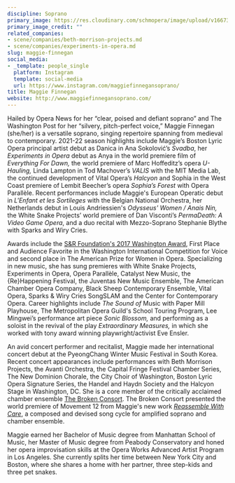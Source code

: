 ```yaml
---
discipline: Soprano
primary_image: https://res.cloudinary.com/schmopera/image/upload/v1667354789/media/2022/11/MaggieFinnegan_tzk0dt.jpg
primary_image_credit: ""
related_companies:
- scene/companies/beth-morrison-projects.md
- scene/companies/experiments-in-opera.md
slug: maggie-finnegan
social_media:
- _template: people_single
  platform: Instagram
  template: social-media
  url: https://www.instagram.com/maggiefinnegansoprano/
title: Maggie Finnegan
website: http://www.maggiefinnegansoprano.com/
---
```

Hailed by Opera News for her “clear, poised and defiant soprano” and The Washington Post for her “silvery, pitch-perfect voice,” Maggie Finnegan (she/her) is a versatile soprano, singing repertoire spanning from medieval to contemporary. 2021-22 season highlights include Maggie’s Boston Lyric Opera principal artist debut as Danica in Ana Sokolović’s _Svadba_, her _Experiments in Opera_ debut as Anya in the world premiere film of _Everything For Dawn,_ the world premiere of Marc Hoffeditz’s opera _U-Hauling,_ Linda Lampton in Tod Machover’s _VALIS_ with the MIT Media Lab, the continued development of Vital Opera’s _Halcyon_ and Sophia in the West Coast premiere of Lembit Beecher’s opera _Sophia’s Forest_ with Opera Parallèle. Recent performances include Maggie's European Operatic debut in _L'Enfant et les Sortileges_ with the Belgian National Orchestra, her Netherlands debut in Louis Andriessien's _Odysseus' Women / Anais Nin,_ the White Snake Projects’ world premiere of Dan Visconti’s _PermaDeath: A Video Game Opera_, and a duo recital with Mezzo-Soprano Stephanie Blythe with Sparks and Wiry Cries.

Awards include the [S&R Foundation's 2017 Washington Award](http://sandrfoundation.org/programs/awards/winners/list/8/2016), First Place and Audience Favorite in the Washington International Competition for Voice and second place in The American Prize for Women in Opera. Specializing in new music, she has sung premieres with White Snake Projects, Experiments in Opera, Opera Parallèle, Catalyst New Music, the {Re}Happening Festival, the Juventas New Music Ensemble, The American Chamber Opera Company, Black Sheep Contemporary Ensemble, Vital Opera, Sparks & Wiry Cries SongSLAM and the Center for Contemporary Opera. Career highlights include _The Sound of_ Music with Paper Mill Playhouse, The Metropolitan Opera Guild's School Touring Program, Lee Mingwei’s performance art piece _Sonic Blossom,_ and performing as a soloist in the revival of the play _Extraordinary Measures,_ in which she worked with tony award winning playwright/activist Eve Ensler.

An avid concert performer and recitalist, Maggie made her international concert debut at the PyeongChang Winter Music Festival in South Korea. Recent concert appearances include performances with Beth Morrison Projects, the Avanti Orchestra, the Capital Fringe Festival Chamber Series, The New Dominion Chorale, the City Choir of Washington, Boston Lyric Opera Signature Series, the Handel and Haydn Society and the Halcyon Stage in Washington, DC. She is a core member of the critically acclaimed chamber ensemble [The Broken Consort](https://www.thebrokenconsort.com/). The Broken Consort presented the world premiere of Movement 12 from Maggie's new work [_Reassemble With Care_](https://www.reassemblewithcare.com/), a composed and devised song cycle for amplified soprano and chamber ensemble.

Maggie earned her Bachelor of Music degree from Manhattan School of Music, her Master of Music degree from Peabody Conservatory and honed her opera improvisation skills at the Opera Works Advanced Artist Program in Los Angeles. She currently splits her time between New York City and Boston, where she shares a home with her partner, three step-kids and three pet snakes.